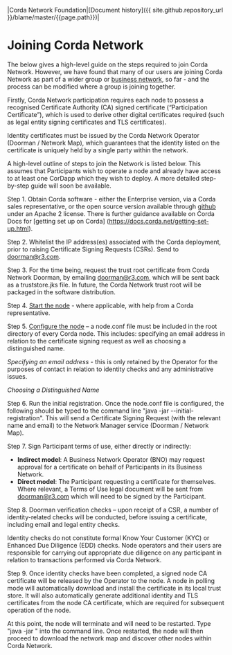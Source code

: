 |Corda Network Foundation|[Document history]({{ site.github.repository_url }}/blame/master/{{page.path}})|

Joining Corda Network
=====================

The below gives a high-level guide on the steps required to join Corda Network. However, we have found that many of our users are joining Corda Network as part of a wider group or [business network](https://solutions.corda.net/business-networks/intro.html), so far - and the process can be modified where a group is joining together.

Firstly, Corda Network participation requires each node to possess a recognised Certificate Authority (CA) signed certificate 
(“Participation Certificate”), which is used to derive other digital certificates required (such as legal entity signing 
certificates and TLS certificates).

Identity certificates must be issued by the Corda Network Operator (Doorman / Network Map), which guarantees that the identity 
listed on the certificate is uniquely held by a single party within the network.

A high-level outline of steps to join the Network is listed below. This assumes that Participants wish to operate a node 
and already have access to at least one CorDapp which they wish to deploy. A more detailed step-by-step guide will soon 
be available.

Step 1. Obtain Corda software - either the Enterprise version, via a Corda sales representative, or the open source version
available through [github](https://github.com/corda) under an Apache 2 license. There is further guidance available on Corda Docs for [getting set up on Corda] (https://docs.corda.net/getting-set-up.html).

Step 2. Whitelist the IP address(es) associated with the Corda deployment, prior to raising Certificate Signing Requests (CSRs). Send to doorman@r3.com.

Step 3. For the time being, request the trust root certificate from Corda Network Doorman, by emailing doorman@r3.com, which 
will be sent back as a truststore.jks file. In future, the Corda Network trust root will be packaged in the software
distribution.

Step 4. [Start the node](https://docs.corda.net/deploying-a-node.html) - where applicable, with help from a Corda 
representative. 

Step 5. [Configure the node](https://docs.corda.net/corda-configuration-file.html) – a node.conf file must be included in the 
root directory of every Corda node. This includes: specifying an email address in relation to the certificate signing 
request as well as choosing a distinguished name.

*Specifying an email address* - this is only retained by the Operator for the purposes of contact in relation to identity checks and any administrative issues.

*Choosing a Distinguished Name* 

Step 6. Run the initial registration. 
Once the node.conf file is configured, the following should be typed to the command line "java -jar <corda jar file> --initial-registration". This will send a Certificate Signing Request (with the relevant name and email) to the 
Network Manager service (Doorman / Network Map).

Step 7. Sign Participant terms of use, either directly or indirectly:
* **Indirect model**: A Business Network Operator (BNO) may request approval for a certificate on behalf of Participants in its Business Network.
* **Direct model**: The Participant requesting a certificate for themselves.
Where relevant, a Terms of Use legal document will be sent from doorman@r3.com which will need to be signed by the Participant.

Step 8. Doorman verification checks – upon receipt of a CSR, a number of identity-related checks will be conducted, before issuing a certificate, including email and legal entity checks. 

Identity checks do not constitute formal Know Your Customer (KYC) or Enhanced Due Diligence (EDD) checks. Node operators and their users are responsible for carrying out appropriate due diligence on any participant in relation to transactions performed via Corda Network.

Step 9. Once identity checks have been completed, a signed node CA certificate will be released by the Operator to the node. A node in polling mode will automatically download and install the certificate in its local trust store. It will also automatically generate additional identity and TLS certificates from the node CA certificate, which are required for subsequent operation of the node. 

At this point, the node will terminate and will need to be restarted. Type "java -jar <corda jar file>" into the command line. Once restarted, the node will then proceed to download the network map and discover other nodes within Corda Network.
